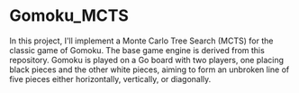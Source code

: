 # Gomoku_MCTS
In this project, I'll implement a Monte Carlo Tree Search (MCTS) for the classic game of Gomoku. The base game engine is derived from this repository. Gomoku is played on a Go board with two players, one placing black pieces and the other white pieces, aiming to form an unbroken line of five pieces either horizontally, vertically, or diagonally.
